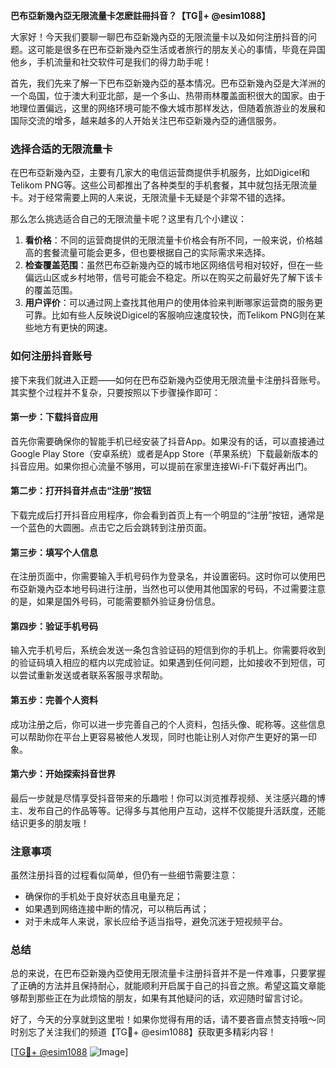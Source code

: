 **巴布亞新幾內亞无限流量卡怎麽註冊抖音？【TG💪+ @esim1088】**

大家好！今天我们要聊一聊巴布亞新幾內亞的无限流量卡以及如何注册抖音的问题。这可能是很多在巴布亞新幾內亞生活或者旅行的朋友关心的事情，毕竟在异国他乡，手机流量和社交软件可是我们的得力助手呢！

首先，我们先来了解一下巴布亞新幾內亞的基本情况。巴布亞新幾內亞是大洋洲的一个岛国，位于澳大利亚北部，是一个多山、热带雨林覆盖面积很大的国家。由于地理位置偏远，这里的网络环境可能不像大城市那样发达，但随着旅游业的发展和国际交流的增多，越来越多的人开始关注巴布亞新幾內亞的通信服务。

### **选择合适的无限流量卡**

在巴布亞新幾內亞，主要有几家大的电信运营商提供手机服务，比如Digicel和Telikom PNG等。这些公司都推出了各种类型的手机套餐，其中就包括无限流量卡。对于经常需要上网的人来说，无限流量卡无疑是个非常不错的选择。

那么怎么挑选适合自己的无限流量卡呢？这里有几个小建议：

1. **看价格**：不同的运营商提供的无限流量卡价格会有所不同，一般来说，价格越高的套餐流量可能会更多，但也要根据自己的实际需求来选择。
2. **检查覆盖范围**：虽然巴布亞新幾內亞的城市地区网络信号相对较好，但在一些偏远山区或乡村地带，信号可能会不稳定。所以在购买之前最好先了解下该卡的覆盖范围。
3. **用户评价**：可以通过网上查找其他用户的使用体验来判断哪家运营商的服务更可靠。比如有些人反映说Digicel的客服响应速度较快，而Telikom PNG则在某些地方有更快的网速。

### **如何注册抖音账号**

接下来我们就进入正题——如何在巴布亞新幾內亞使用无限流量卡注册抖音账号。其实整个过程并不复杂，只要按照以下步骤操作即可：

#### **第一步：下载抖音应用**
首先你需要确保你的智能手机已经安装了抖音App。如果没有的话，可以直接通过Google Play Store（安卓系统）或者是App Store（苹果系统）下载最新版本的抖音应用。如果你担心流量不够用，可以提前在家里连接Wi-Fi下载好再出门。

#### **第二步：打开抖音并点击“注册”按钮**
下载完成后打开抖音应用程序，你会看到首页上有一个明显的“注册”按钮，通常是一个蓝色的大圆圈。点击它之后会跳转到注册页面。

#### **第三步：填写个人信息**
在注册页面中，你需要输入手机号码作为登录名，并设置密码。这时你可以使用巴布亞新幾內亞本地号码进行注册，当然也可以使用其他国家的号码，不过需要注意的是，如果是国外号码，可能需要额外验证身份信息。

#### **第四步：验证手机号码**
输入完手机号后，系统会发送一条包含验证码的短信到你的手机上。你需要将收到的验证码填入相应的框内以完成验证。如果遇到任何问题，比如接收不到短信，可以尝试重新发送或者联系客服寻求帮助。

#### **第五步：完善个人资料**
成功注册之后，你可以进一步完善自己的个人资料，包括头像、昵称等。这些信息可以帮助你在平台上更容易被他人发现，同时也能让别人对你产生更好的第一印象。

#### **第六步：开始探索抖音世界**
最后一步就是尽情享受抖音带来的乐趣啦！你可以浏览推荐视频、关注感兴趣的博主、发布自己的作品等等。记得多与其他用户互动，这样不仅能提升活跃度，还能结识更多的朋友哦！

### **注意事项**
虽然注册抖音的过程看似简单，但仍有一些细节需要注意：
- 确保你的手机处于良好状态且电量充足；
- 如果遇到网络连接中断的情况，可以稍后再试；
- 对于未成年人来说，家长应给予适当指导，避免沉迷于短视频平台。

### **总结**
总的来说，在巴布亞新幾內亞使用无限流量卡注册抖音并不是一件难事，只要掌握了正确的方法并且保持耐心，就能顺利开启属于自己的抖音之旅。希望这篇文章能够帮到那些正在为此烦恼的朋友，如果有其他疑问的话，欢迎随时留言讨论。

好了，今天的分享就到这里啦！如果你觉得有用的话，请不要吝啬点赞支持哦～同时别忘了关注我们的频道【TG💪+ @esim1088】获取更多精彩内容！

[[TG💪+ @esim1088](https://t.me/s/esim1088) ![Image](https://i.postimg.cc/4NQfJmqS/Snipaste-2025-05-13-00-14-12.png)]
